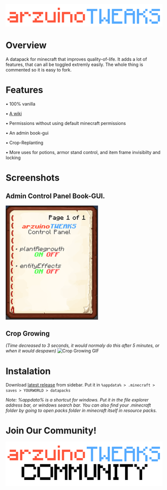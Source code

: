 ![arzuinoTWEAKS Logo](/assets/images/arzuinoTWEAKS.png)

# Overview
A datapack for minecraft that improves quality-of-life. It adds a lot of features, that can all be toggled extremly easily. The whole thing is commented so it is easy to fork.


# Features

• 100% vanilla

• [A wiki](https://github.com/arzuino/arzuinoTWEAKS/wiki)

• Permissions without using default minecraft permissions

• An admin book-gui

• Crop-Replanting

• More uses for potions, armor stand control, and item frame invisibilty and locking

# Screenshots
## Admin Control Panel Book-GUI.

![Admin Control Panel Screenshot](/assets/images/adminCPbook.png)

## Crop Growing 
*(Time decreased to 3 seconds, it would normaly do this after 5 minutes, or when it would despawn)*
![Crop Growing GIF](/assets/images/cropGrowing.gif)

# Instalation

Download [latest release](https://github.com/arzuino/arzuinoTWEAKS/releases) from sidebar. Put it in `%appdata% > .minecraft > saves > YOURWORLD > datapacks`

*Note: %appdata% is a shortcut for windows. Put it in the file explorer address bar, or windows search bar. You can also find your .minecraft folder by going to open packs folder in minecraft itself in resource packs.*

# Join Our Community!

[![arzuinoTWEAKS Commuinity](/assets/images/arzuinoTWEAKScommunity.png)](https://discord.gg/Byfqh3JPH4)
#
